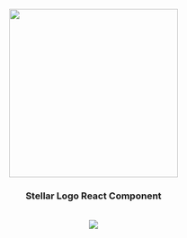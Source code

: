 <div align="center">
  <br/>
  <img src="https://res.cloudinary.com/stellaraf/image/upload/v1604277355/stellar-logo-gradient.svg" width="300" />
  <br/>
  <h3>Stellar Logo React Component</h3>
  <br/>
  <a href="https://github.com/stellaraf/logo/actions?query=workflow%3ATests">
    <img src="https://img.shields.io/github/workflow/status/stellaraf/logo/Tests?color=%239100fa&event=push&style=for-the-badge" />
  </a>
  <br/>
  <br/>
</div>

